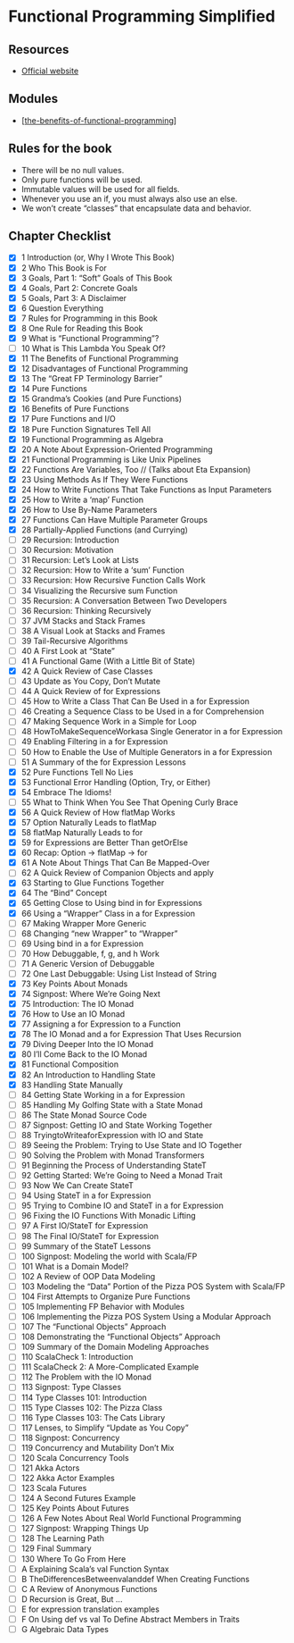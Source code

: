 Functional Programming Simplified
===

Resources
---

- [Official website][1]

<!-- Links -->
[1]: https://alvinalexander.com/photos/functional-programming-simplied-free-pdf-preview/

<!-- Links end -->


Modules
---
- [[the-benefits-of-functional-programming]]

Rules for the book
---

 - There will be no null values.
 - Only pure functions will be used.
 - Immutable values will be used for all fields.
 - Whenever you use an if, you must always also use an else.
 - We won’t create “classes” that encapsulate data and behavior.

Chapter Checklist
---

- [x] 1 Introduction (or, Why I Wrote This Book) 
- [x] 2 Who This Book is For 
- [x] 3 Goals, Part 1: “Soft” Goals of This Book 
- [x] 4 Goals, Part 2: Concrete Goals 
- [x] 5 Goals, Part 3: A Disclaimer 
- [x] 6 Question Everything 
- [x] 7 Rules for Programming in this Book 
- [x] 8 One Rule for Reading this Book 
- [x] 9 What is “Functional Programming”? 
- [ ] 10 What is This Lambda You Speak Of? 
- [x] 11 The Benefits of Functional Programming 
- [x] 12 Disadvantages of Functional Programming 
- [x] 13 The “Great FP Terminology Barrier” 
- [x] 14 Pure Functions
- [x] 15 Grandma’s Cookies (and Pure Functions) 
- [x] 16 Benefits of Pure Functions 
- [x] 17 Pure Functions and I/O 
- [x] 18 Pure Function Signatures Tell All 
- [x] 19 Functional Programming as Algebra 
- [x] 20 A Note About Expression-Oriented Programming 
- [x] 21 Functional Programming is Like Unix Pipelines 
- [x] 22 Functions Are Variables, Too // (Talks about Eta Expansion)
- [x] 23 Using Methods As If They Were Functions 
- [x] 24 How to Write Functions That Take Functions as Input Parameters 
- [x] 25 How to Write a ‘map’ Function 
- [x] 26 How to Use By-Name Parameters 
- [x] 27 Functions Can Have Multiple Parameter Groups 
- [x] 28 Partially-Applied Functions (and Currying) 
- [ ] 29 Recursion: Introduction 
- [ ] 30 Recursion: Motivation 
- [ ] 31 Recursion: Let’s Look at Lists 
- [ ] 32 Recursion: How to Write a ‘sum’ Function 
- [ ] 33 Recursion: How Recursive Function Calls Work 
- [ ] 34 Visualizing the Recursive sum Function 
- [ ] 35 Recursion: A Conversation Between Two Developers 
- [ ] 36 Recursion: Thinking Recursively 
- [ ] 37 JVM Stacks and Stack Frames 
- [ ] 38 A Visual Look at Stacks and Frames 
- [ ] 39 Tail-Recursive Algorithms 
- [ ] 40 A First Look at “State” 
- [ ] 41 A Functional Game (With a Little Bit of State) 
- [x] 42 A Quick Review of Case Classes 
- [ ] 43 Update as You Copy, Don’t Mutate 
- [ ] 44 A Quick Review of for Expressions 
- [ ] 45 How to Write a Class That Can Be Used in a for Expression 
- [ ] 46 Creating a Sequence Class to be Used in a for Comprehension 
- [ ] 47 Making Sequence Work in a Simple for Loop 
- [ ] 48 HowToMakeSequenceWorkasa Single Generator in a for Expression 
- [ ] 49 Enabling Filtering in a for Expression 
- [ ] 50 How to Enable the Use of Multiple Generators in a for Expression 
- [ ] 51 A Summary of the for Expression Lessons 
- [x] 52 Pure Functions Tell No Lies 
- [x] 53 Functional Error Handling (Option, Try, or Either) 
- [x] 54 Embrace The Idioms! 
- [ ] 55 What to Think When You See That Opening Curly Brace 
- [x] 56 A Quick Review of How flatMap Works 
- [x] 57 Option Naturally Leads to flatMap 
- [x] 58 flatMap Naturally Leads to for 
- [x] 59 for Expressions are Better Than getOrElse 
- [x] 60 Recap: Option -> flatMap -> for 
- [x] 61 A Note About Things That Can Be Mapped-Over 
- [ ] 62 A Quick Review of Companion Objects and apply 
- [x] 63 Starting to Glue Functions Together 
- [x] 64 The “Bind” Concept 
- [x] 65 Getting Close to Using bind in for Expressions 
- [x] 66 Using a “Wrapper” Class in a for Expression 
- [ ] 67 Making Wrapper More Generic 
- [ ] 68 Changing “new Wrapper” to “Wrapper” 
- [ ] 69 Using bind in a for Expression 
- [ ] 70 How Debuggable, f, g, and h Work 
- [ ] 71 A Generic Version of Debuggable 
- [ ] 72 One Last Debuggable: Using List Instead of String 
- [x] 73 Key Points About Monads 
- [x] 74 Signpost: Where We’re Going Next 
- [x] 75 Introduction: The IO Monad 
- [x] 76 How to Use an IO Monad 
- [x] 77 Assigning a for Expression to a Function 
- [x] 78 The IO Monad and a for Expression That Uses Recursion 
- [x] 79 Diving Deeper Into the IO Monad 
- [x] 80 I’ll Come Back to the IO Monad 
- [x] 81 Functional Composition 
- [x] 82 An Introduction to Handling State 
- [x] 83 Handling State Manually 
- [ ] 84 Getting State Working in a for Expression 
- [ ] 85 Handling My Golfing State with a State Monad 
- [ ] 86 The State Monad Source Code 
- [ ] 87 Signpost: Getting IO and State Working Together 
- [ ] 88 TryingtoWriteaforExpression with IO and State 
- [ ] 89 Seeing the Problem: Trying to Use State and IO Together 
- [ ] 90 Solving the Problem with Monad Transformers 
- [ ] 91 Beginning the Process of Understanding StateT 
- [ ] 92 Getting Started: We’re Going to Need a Monad Trait 
- [ ] 93 Now We Can Create StateT 
- [ ] 94 Using StateT in a for Expression 
- [ ] 95 Trying to Combine IO and StateT in a for Expression 
- [ ] 96 Fixing the IO Functions With Monadic Lifting 
- [ ] 97 A First IO/StateT for Expression 
- [ ] 98 The Final IO/StateT for Expression 
- [ ] 99 Summary of the StateT Lessons 
- [ ] 100 Signpost: Modeling the world with Scala/FP 
- [ ] 101 What is a Domain Model? 
- [ ] 102 A Review of OOP Data Modeling 
- [ ] 103 Modeling the “Data” Portion of the Pizza POS System with Scala/FP 
- [ ] 104 First Attempts to Organize Pure Functions 
- [ ] 105 Implementing FP Behavior with Modules 
- [ ] 106 Implementing the Pizza POS System Using a Modular Approach 
- [ ] 107 The “Functional Objects” Approach 
- [ ] 108 Demonstrating the “Functional Objects” Approach 
- [ ] 109 Summary of the Domain Modeling Approaches 
- [ ] 110 ScalaCheck 1: Introduction 
- [ ] 111 ScalaCheck 2: A More-Complicated Example 
- [ ] 112 The Problem with the IO Monad 
- [ ] 113 Signpost: Type Classes 
- [ ] 114 Type Classes 101: Introduction 
- [ ] 115 Type Classes 102: The Pizza Class 
- [ ] 116 Type Classes 103: The Cats Library 
- [ ] 117 Lenses, to Simplify “Update as You Copy” 
- [ ] 118 Signpost: Concurrency 
- [ ] 119 Concurrency and Mutability Don’t Mix 
- [ ] 120 Scala Concurrency Tools 
- [ ] 121 Akka Actors 
- [ ] 122 Akka Actor Examples 
- [ ] 123 Scala Futures 
- [ ] 124 A Second Futures Example 
- [ ] 125 Key Points About Futures 
- [ ] 126 A Few Notes About Real World Functional Programming 
- [ ] 127 Signpost: Wrapping Things Up 
- [ ] 128 The Learning Path 
- [ ] 129 Final Summary 
- [ ] 130 Where To Go From Here 
- [ ] A Explaining Scala’s val Function Syntax 
- [ ] B TheDifferencesBetweenvalanddef When Creating Functions 
- [ ] C A Review of Anonymous Functions 
- [ ] D Recursion is Great, But ... 
- [ ] E for expression translation examples 
- [ ] F On Using def vs val To Define Abstract Members in Traits 
- [ ] G Algebraic Data Types

[//begin]: # "Autogenerated link references for markdown compatibility"
[the-benefits-of-functional-programming]: the-benefits-of-functional-programming.md "The Benefits of Functional Programming"
[//end]: # "Autogenerated link references"
